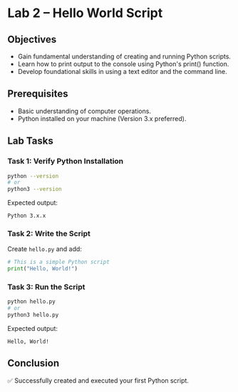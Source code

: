 # Lab 2 – Hello World Script

## Objectives
- Gain fundamental understanding of creating and running Python scripts.
- Learn how to print output to the console using Python's print() function.
- Develop foundational skills in using a text editor and the command line.

## Prerequisites
- Basic understanding of computer operations.
- Python installed on your machine (Version 3.x preferred).

## Lab Tasks

### Task 1: Verify Python Installation
```bash
python --version
# or
python3 --version
```
Expected output:
```
Python 3.x.x
```

### Task 2: Write the Script
Create `hello.py` and add:
```python
# This is a simple Python script
print("Hello, World!")
```

### Task 3: Run the Script
```bash
python hello.py
# or
python3 hello.py
```
Expected output:
```
Hello, World!
```

## Conclusion
✅ Successfully created and executed your first Python script.
